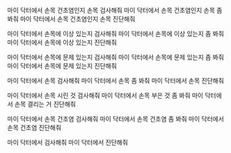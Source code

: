 <!-- all -->
마이 닥터에서 손목 건초염인지 손목 검사해줘
마이 닥터에서 손목 건초염인지 손목 좀 봐줘
마이 닥터에서 손목 건초염인지 손목 진단해줘


<!-- bodyparts -->
마이 닥터에서 손목에 이상 있는지 검사해줘
마이 닥터에서 손목에 이상 있는지 좀 봐줘
마이 닥터에서 손목에 이상 있는지 진단해줘

마이 닥터에서 손목에 문제 있는지 검사해줘
마이 닥터에서 손목에 문제 있는지 좀 봐줘
마이 닥터에서 손목에 문제 있는지 진단해줘

마이 닥터에서 손목 검사해줘
마이 닥터에서 손목 좀 봐줘
마이 닥터에서 손목 진단해줘

마이 닥터에서 손목 시린 것 검사해줘
마이 닥터에서 손목 부은 것 좀 봐줘
마이 닥터에서 손목 결리는 거 진단해줘

<!-- disease -->
마이 닥터에서 손목 건초염 검사해줘
마이 닥터에서 손목 건초염 좀 봐줘
마이 닥터에서 손목 건초염 진단해줘

<!-- default -->
마이 닥터에서 검사해줘
마이 닥터에서 진단해줘
